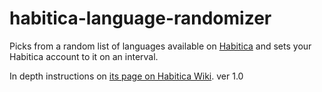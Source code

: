 # habitica-language-randomizer
<p>Picks from a random list of languages available on <a href="https://habitica.com">Habitica</a> and sets your Habitica account to it on an interval.</p>

<p>In depth instructions on <a href="https://habitica.fandom.com/wiki/Habitica_Language_Randomizer">its page on Habitica Wiki</a>. ver 1.0</p>
